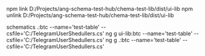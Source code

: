 npm link D:/Projects/ang-schema-test-hub/chema-test-lib/dist/ui-lib
npm unlink D:/Projects/ang-schema-test-hub/chema-test-lib/dist/ui-lib

schematics .:btc --name='test-table' --csfile='C:/TelegramUserShedullers.cs'
ng g ui-lib:btc --name='test-table' --csfile='C:/TelegramUserShedullers.cs'
ng g .:btc --name='test-table' --csfile='C:/TelegramUserShedullers.cs'